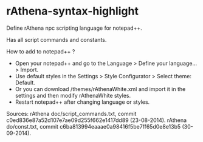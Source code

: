 rAthena-syntax-highlight
======================

Define rAthena npc scripting language for notepad++.

Has all script commands and constants.


How to add to notepad++ ?
 - Open your notepad++ and go to the Language > Define your language... > Import.
 - Use default styles in the Settings > Style Configurator > Select theme: Default.
 - Or you can download /themes/rAthenaWhite.xml and import it in the settings and then modify rAthenaWhite styles.
 - Restart notepad++ after changing language or styles.


Sources:
rAthena doc/script_commands.txt, commit c0ed836e87a52d107e7ae09d255f662e1417dd89 (23-08-2014).
rAthena do/const.txt, commit c6ba813994eaaae0a98416f5be7ff65d0e8e13b5 (30-09-2014).
